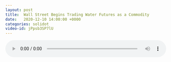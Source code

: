 ```yaml
---
layout: post
title:  Wall Street Begins Trading Water Futures as a Commodity
date:   2020-12-10 14:00:00 +0000
categories: solidot
video-id: jPpsb3SP7lU
---
```


<audio src="/assets/040aba8fe1051c4f97b9866a429f2b38.mp3" style="width: 100%;" controls></audio>

